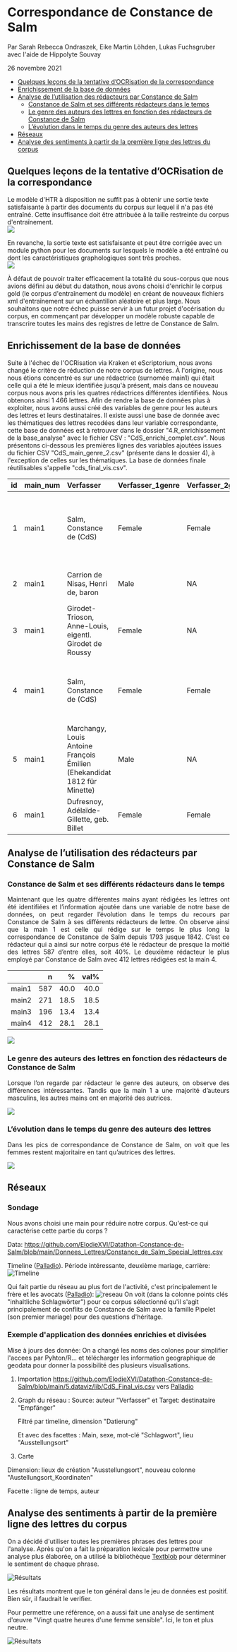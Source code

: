 Correspondance de Constance de Salm
================
Par Sarah Rebecca Ondraszek, Eike Martin Löhden, Lukas Fuchsgruber avec l'aide de Hippolyte Souvay

26 novembre 2021

-   [Quelques leçons de la tentative d’OCRisation de la
    correspondance](#quelques-leçons-de-la-tentative-docrisation-de-la-correspondance)
-   [Enrichissement de la base de
    données](#enrichissement-de-la-base-de-données)
-   [Analyse de l’utilisation des rédacteurs par Constance de
    Salm](#analyse-de-lutilisation-des-rédacteurs-par-constance-de-salm)
    -   [Constance de Salm et ses différents rédacteurs dans le
        temps](#constance-de-salm-et-ses-différents-rédacteurs-dans-le-temps)
    -   [Le genre des auteurs des lettres en fonction des rédacteurs de
        Constance de
        Salm](#le-genre-des-auteurs-des-lettres-en-fonction-des-rédacteurs-de-constance-de-salm)
    -   [L’évolution dans le temps du genre des auteurs des
        lettres](#lévolution-dans-le-temps-du-genre-des-auteurs-des-lettres)
-   [Réseaux](#réseaux)
-   [Analyse des sentiments à partir de la première ligne des lettres du corpus](#analyse-des-sentiments-à-partir-de-la-première-ligne-des-lettres-du-corpus)

## Quelques leçons de la tentative d’OCRisation de la correspondance

Le modèle d'HTR à disposition ne suffit pas à obtenir une sortie texte satisfaisante à partir des documents du corpus sur lequel il n'a pas été entraîné. Cette insuffisance doit être attribuée à la taille restreinte du corpus d'entraînement.
<img src="Quelques-graphiques_files/htr_inefficace.png" style="display: block; margin: auto;" />

En revanche, la sortie texte est satisfaisante et peut être corrigée avec un module python pour les documents sur lesquels le modèle a été entraîné ou dont les caractéristiques graphologiques sont très proches.
<img src="Quelques-graphiques_files/htr_efficace.png" style="display: block; margin: auto;" />

À défaut de pouvoir traiter efficacement la totalité du sous-corpus que nous avions défini au début du datathon, nous avons choisi d'enrichir le corpus gold (le corpus d'entraînement du modèle) en créant de nouveaux fichiers xml d'entraînement sur un échantillon aléatoire et plus large. Nous souhaitons que notre échec puisse servir à un futur projet d'océrisation du corpus, en commençant par développer un modèle robuste capable de transcrire toutes les mains des registres de lettre de Constance de Salm.


## Enrichissement de la base de données

Suite à l'échec de l'OCRisation via Kraken et eScriptorium, nous avons changé le critère de réduction de notre corpus de lettres. À l'origine, nous nous étions concentré·es sur une rédactrice (surnomée main1) qui était celle qui a été le mieux identifiée jusqu'à présent, mais dans ce nouveau corpus nous avons pris les quatres rédactrices différentes identifiées. Nous obtenons ainsi 1 466 lettres. Afin de rendre la base de données plus à exploiter, nous avons aussi créé des variables de genre pour les auteurs des lettres et leurs destinataires. Il existe aussi une base de donnée avec les thématiques des lettres recodées dans leur variable correspondante, cette base de données est à retrouver dans le dossier "4.R_enrichissement de la base_analyse" avec le fichier CSV : "CdS_enrichi_complet.csv". Nous présentons ci-dessous les premières lignes des variables ajoutées issues du fichier CSV "CdS_main_genre_2.csv" (présente dans le dossier 4), à l'exception de celles sur les thématiques. La base de données finale réutilisables s'appelle "cds_final_vis.csv".

|  id | main\_num | Verfasser                                                                | Verfasser\_1genre | Verfasser\_2genre | Empfänger                                                                        | Empfänger1genre | Datierung..JJJJ.MM.TT. | Schlagwörter                                                                                                   |
|----:|:----------|:-------------------------------------------------------------------------|:------------------|:------------------|:---------------------------------------------------------------------------------|:----------------|:-----------------------|:---------------------------------------------------------------------------------------------------------------|
|   1 | main1     | Salm, Constance de (CdS)                                                 | Female            | Female            | Pailliet, Jean Baptiste Joseph (Anwalt der CdS in Orléans, um 1829)              | Female          | 1841-11-09             | CdS: Œuvres complètes (1842); Tod/Trauer; CdS: Vierbändige Werkausgabe (1835/1836), 2 Prosa- und 2 Poesiebände |
|   2 | main1     | Carrion de Nisas, Henri de, baron                                        | Male              | NA                | Salm, Constance de (CdS)                                                         | Female          | 1810-05-22             | CdS: Cantate sur le mariage de Sa Majesté l’Empereur (1810)                                                    |
|   3 | main1     | Girodet-Trioson, Anne-Louis, eigentl. Girodet de Roussy                  | Female            | NA                | Salm, Constance de (CdS)                                                         | Female          | 1817-05-20             | NA                                                                                                             |
|   4 | main1     | Salm, Constance de (CdS)                                                 | Female            | Female            | Pailliet, Jean Baptiste Joseph (Anwalt der CdS in Orléans, um 1829)              | Female          | 1829-06-03             | Wirtschaft/Finanzen; Prozess/Gericht                                                                           |
|   5 | main1     | Marchangy, Louis Antoine François Émilien (Ehekandidat 1812 für Minette) | Male              | NA                | Martini, Jean Paul Égide, eigentl. Johann Paul Ägidius Martin bzw. Schwarzendorf | Female          | NA                     | NA                                                                                                             |
|   6 | main1     | Dufresnoy, Adélaïde-Gillette, geb. Billet                                | Female            | Female            | Salm, Constance de (CdS)                                                         | Female          | 1811-01-28             | Briefpartner/Werk                                                                                              |

## Analyse de l’utilisation des rédacteurs par Constance de Salm

### Constance de Salm et ses différents rédacteurs dans le temps

<p style="text-align:justify;">
Maintenant que les quatre différentes mains ayant rédigées les lettres
ont été identifiées et l’information ajoutée dans une variable de notre
base de données, on peut regarder l’évolution dans le temps du recours
par Constance de Salm à ses différents rédacteurs de lettre. On observe
ainsi que la main 1 est celle qui rédige sur le temps le plus long la
correspondance de Constance de Salm depuis 1793 jusque 1842. C’est ce
rédacteur qui a ainsi sur notre corpus été le rédacteur de presque la
moitié des lettres 587 d’entre elles, soit 40%. Le deuxième rédacteur le
plus employé par Constance de Salm avec 412 lettres rédigées est la main
4.
</p>

|       |   n |    % | val% |
|:------|----:|-----:|-----:|
| main1 | 587 | 40.0 | 40.0 |
| main2 | 271 | 18.5 | 18.5 |
| main3 | 196 | 13.4 | 13.4 |
| main4 | 412 | 28.1 | 28.1 |

<img src="Quelques-graphiques_files/figure-gfm/unnamed-chunk-2-1.png" style="display: block; margin: auto;" />

### Le genre des auteurs des lettres en fonction des rédacteurs de Constance de Salm

<p style="text-align:justify;">
Lorsque l’on regarde par rédacteur le genre des auteurs, on observe des
différences intéressantes. Tandis que la main 1 a une majorité d’auteurs
masculins, les autres mains ont en majorité des autrices.
</p>

<img src="Quelques-graphiques_files/figure-gfm/unnamed-chunk-3-1.png" style="display: block; margin: auto;" />

### L’évolution dans le temps du genre des auteurs des lettres

<p style="text-align:justify;">
Dans les pics de correspondance de Constance de Salm, on voit que les
femmes restent majoritaire en tant qu’autrices des lettres.
</p>

<img src="Quelques-graphiques_files/figure-gfm/unnamed-chunk-4-1.png" style="display: block; margin: auto;" />

## Réseaux

### Sondage

Nous avons choisi une main pour réduire notre corpus. Qu'est-ce qui caractérise cette partie du corps ?

Data: https://github.com/ElodieXVI/Datathon-Constance-de-Salm/blob/main/Donnees_Lettres/Constance_de_Salm_Special_lettres.csv

Timeline ([Palladio](http://hdlab.stanford.edu/palladio/)). Période intéressante, deuxième mariage, carrière:
![Timeline](timeline%20corpus%20séléctionné.PNG)

Qui fait partie du réseau au plus fort de l'activité, c'est principalement le frère et les avocats ([Palladio](http://hdlab.stanford.edu/palladio/)):
![reseau](reseau%20corpus%20sélectionné%20-%20focalisation%20temporelle%20en%20fonction%20de%20la%20quantité%20-%20resultat%20principalement%20frère%20et%20avocat.PNG)
On voit (dans la colonne points clés "inhaltliche Schlagwörter") pour ce corpus sélectionné qu'il s'agit principalement de conflits de Constance de Salm avec la famille Pipelet (son premier mariage) pour des questions d'héritage.

### Exemple d'application des données enrichies et divisées

Mise à jours des donnée: On a changé les noms des colones pour simplifier l'accees par Pyhton/R... et télécharger les information geographique de geodata pour donner la possibilité des plusieurs visualisations.

1. Importation https://github.com/ElodieXVI/Datathon-Constance-de-Salm/blob/main/5.dataviz/lib/CdS_Final_vis.csv vers [Palladio](http://hdlab.stanford.edu/palladio/)

2. Graph du réseau : Source: auteur "Verfasser" et Target: destinataire "Empfänger"

    Filtré par timeline, dimension "Datierung"

    Et avec des facettes :  Main, sexe, mot-clé "Schlagwort", lieu "Ausstellungsort"

3. Carte

Dimension: lieux de création "Ausstellungsort", nouveau colonne "Austellungsort_Koordinaten"

Facette : ligne de temps, auteur


## Analyse des sentiments à partir de la première ligne des lettres du corpus
On a décidé d'utiliser toutes les premières phrases des lettres pour l'analyse. Après qu'on a fait la préparation
lexicale pour permettre une analyse plus élaborée, on a utilisé la bibliothèque 
[Textblob](https://www.kaggle.com/fedi1996/french-sentiment-analysis-using-textblob/notebook) pour déterminer le sentiment de chaque phrase.

![Résultats](resultats_figure.png)

Les résultats montrent que le ton général dans le jeu de données est positif. Bien sûr, il faudrait le verifier.

Pour permettre une référence, on a aussi fait une analyse de sentiment d'œuvre "Vingt quatre heures d'une femme sensible". Ici, le ton et plus neutre.

![Résultats](resultats_figure_24heures.png)
